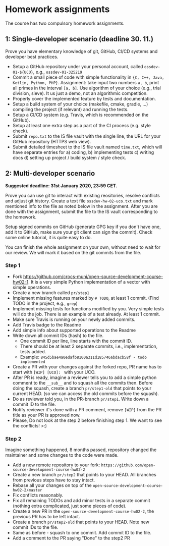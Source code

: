 # Homework assignments

The course has two compulsory homework assignments.

## 1: Single-developer scenario (deadline 30. 11.)

Prove you have elementary knowledge of git, GitHub, CI/CD systems and developer best practices.

* Setup a GitHub repository under your personal account, called `ossdev-01-${UCO}`, e.g., `ossdev-01-325219`
* Commit a small piece of code with simple functionality in `{C, C++, Java, Kotlin, Python, PHP}`. Assignment: take input two numbers `a, b`, print all primes in the interval `[a, b]`. Use algorithm of your choice (e.g., trial division, sieve). It us just a demo, not an algorithmic competition.
* Properly cover the implemented feature by tests and documentation.
* Setup a build system of your choice (makefile, cmake, gradle, ...) compiling the project (if relevant) and running the tests.
* Setup a CI/CD system (e.g. Travis, which is recommended on the GitHub).
* Setup at least one extra step as a part of the CI process (e.g. style check).
* Submit `repo.txt` to the IS file vault with the single line, the URL for your GitHub repository (HTTPS web view).
* Submit detailed timesheet to the IS file vault named `time.txt`, which will have separate entries for a) coding, b) implementing tests c) writing docs d) setting up project / build system / style check. 
  
## 2: Multi-developer scenario

**Suggested deadline: 31st January 2020, 23:59 CET.**

Prove you can use git to interact with existing reositories, resolve conflicts and adjust git history.
Create a text file `ossdev-hw-02-uco.txt` and mark mentioned info to the file as noted below in the assignment. 
After you are done with the assignment, submit the file to the IS vault corresponding to the homework.

Setup signed commits on GitHub (generate GPG key if you don't have one, add it to GitHub, make sure your git client can sign the commit). Check some online tutorial, it is quite easy to do.

You can finish the whole assignment on your own, without need to wait for our review. We will mark it based on the git commits from the file. 

### Step 1
- Fork https://github.com/crocs-muni/open-source-development-course-hw02-1. It is a very simple Python implementation of a vector with simple operations.
- Create a new branch called `pr/step1`
- Implement missing features marked by `# TODO`, at least 1 commit. (Find TODO in the project, e.g., `grep`)
- Implement missing tests for functions modified by you. Very simple tests will do the job. There is an example of a test already. At least 1 commit.
- Make sure Travis is running on your newly added commits.
- Add Travis badge to the Readme
- Add simple info about supported operations to the Readme
- Write down all commit IDs (hash) to the file. 
  - One commit ID per line, line starts with the commit ID.
  - There should be at least 2 separate commits, i.e., implementation, tests added.
  - Example: `845d5bae4a0edafb8100a311d185746abdacb58f - todo implemented` 
- Create a PR with your changes against the forked repo, PR name has to start with `[WIP] [UCO]: ` with your UCO.
- After PR is ready, imagine a reviewer tells you to add a simple python comment to the `__sub__` and to squash all the commits then. 
Before doing the squash, create a branch `pr/step1-old` that points to your current HEAD. (so we can access the old commits before the squash).
- Do as reviewer told you, in the PR-branch `pr/step1`. Write down a commit ID to the file.
- Notify reviewer it's done with a PR comment, remove `[WIP]` from the PR title as your PR is approved now.
- Please, Do not look at the step 2 before finishing step 1. We want to see the conflicts! >:) 

### Step 2
Imagine something happened, 8 months passed, repository changed the maintainer and some changes to the code were made.

- Add a new remote repository to your fork: `https://github.com/open-source-development-course-hw02-2`
- Create a new branch `pr/step2` that points to your HEAD. All branches from previous steps have to stay intact.
- Rebase all your changes on top of the `open-source-development-course-hw02-2/master`
- Fix conflicts reasonably.
- Fix all remaining TODOs and add minor tests in a separate commit (nothing extra complicated, just some pieces of code).
- Create a new PR in the `open-source-development-course-hw02-2`, the previous PR has to be left intact.
- Create a branch `pr/step2-old` that points to your HEAD. Note new commit IDs to the file.
- Same as before - squash to one commit. Add commit ID to the file.
- Add a comment to the PR saying "Done" to the step2 PR

